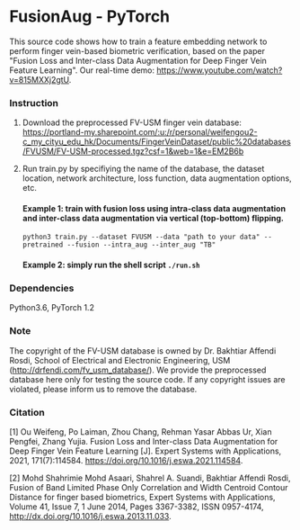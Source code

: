 # FusionAug - PyTorch 

 This source code shows how to train a feature embedding network to perform finger vein-based biometric verification, based on the paper "Fusion Loss and Inter-class Data Augmentation for Deep Finger Vein Feature Learning". Our real-time demo: https://www.youtube.com/watch?v=815MXXj2gtU.


### Instruction
1. Download the preprocessed FV-USM finger vein database:
https://portland-my.sharepoint.com/:u:/r/personal/weifengou2-c_my_cityu_edu_hk/Documents/FingerVeinDataset/public%20databases/FVUSM/FV-USM-processed.tgz?csf=1&web=1&e=EM2B6b


2. Run train.py by specifiying the name of the database, the dataset location, network architecture, loss function, data augmentation options, etc. 

   #### Example 1: train with fusion loss using intra-class data augmentation and inter-class data augmentation via vertical (top-bottom) flipping.
   `python3 train.py --dataset FVUSM --data "path to your data" --pretrained --fusion --intra_aug --inter_aug "TB"`
   #### Example 2: simply run the shell script `./run.sh`

### Dependencies
Python3.6, PyTorch 1.2 

### Note
The copyright of the FV-USM database is owned by Dr. Bakhtiar Affendi Rosdi,
School of Electrical and Electronic Engineering, USM (http://drfendi.com/fv_usm_database/). We provide the preprocessed database here only for testing the source code. If any copyright issues are violated, please inform us to remove the database.  

### Citation
[1] Ou Weifeng, Po Laiman, Zhou Chang, Rehman Yasar Abbas Ur, Xian Pengfei, Zhang Yujia. Fusion Loss and Inter-class Data Augmentation for Deep Finger Vein Feature Learning [J]. Expert Systems with Applications, 2021, 171(7):114584. https://doi.org/10.1016/j.eswa.2021.114584.

[2] Mohd Shahrimie Mohd Asaari, Shahrel A. Suandi, Bakhtiar Affendi Rosdi, Fusion of Band Limited Phase Only Correlation and Width Centroid Contour Distance for finger based biometrics, Expert Systems with Applications, Volume 41, Issue 7, 1 June 2014, Pages 3367-3382, ISSN 0957-4174, http://dx.doi.org/10.1016/j.eswa.2013.11.033.
